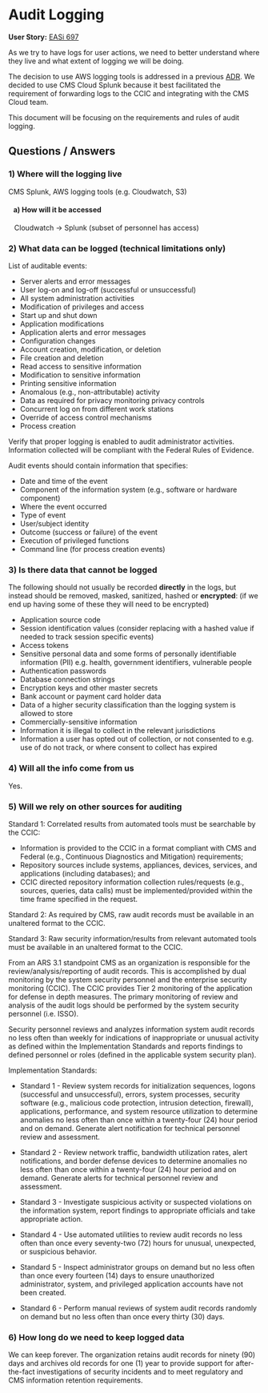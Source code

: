 # Audit Logging

**User Story:** [EASi 697](https://jiraent.cms.gov/browse/EASI-697)

As we try to have logs for user actions, we need to better understand where
they live and what extent of logging we will be doing.

The decision to use AWS logging tools is addressed in a previous
[ADR](https://github.com/cms-enterprise/easi-app/blob/main/docs/adr/0009-logging-platform.md).
We decided to use CMS Cloud Splunk because it best facilitated the requirement
of forwarding logs to the CCIC and integrating with the CMS Cloud team.

This document will be focusing on the requirements and rules of audit logging.

## Questions / Answers

### 1) Where will the logging live

CMS Splunk, AWS logging tools (e.g. Cloudwatch, S3)

#### &nbsp;&nbsp; a) How will it be accessed

&nbsp;&nbsp; Cloudwatch -> Splunk (subset of personnel has access)

### 2) What data can be logged (technical limitations only)

List of auditable events:

* Server alerts and error messages
* User log-on and log-off (successful or unsuccessful)
* All system administration activities
* Modification of privileges and access
* Start up and shut down
* Application modifications
* Application alerts and error messages
* Configuration changes
* Account creation, modification, or deletion
* File creation and deletion
* Read access to sensitive information
* Modification to sensitive information
* Printing sensitive information
* Anomalous (e.g., non-attributable) activity
* Data as required for privacy monitoring privacy controls
* Concurrent log on from different work stations
* Override of access control mechanisms
* Process creation

Verify that proper logging is enabled to audit administrator activities.
Information collected will be compliant with the Federal Rules of Evidence.

Audit events should contain information that specifies:

* Date and time of the event
* Component of the information system (e.g., software or hardware component)
* Where the event occurred
* Type of event
* User/subject identity
* Outcome (success or failure) of the event
* Execution of privileged functions
* Command line (for process creation events)

### 3) Is there data that cannot be logged

The following should not usually be recorded __directly__ in the logs, but instead
should be removed, masked, sanitized, hashed or __encrypted__: (if we end up having
some of these they will need to be encrypted)

* Application source code
* Session identification values (consider replacing with a hashed value if needed
to track session specific events)
* Access tokens
* Sensitive personal data and some forms of personally identifiable information
(PII) e.g. health, government identifiers, vulnerable people
* Authentication passwords
* Database connection strings
* Encryption keys and other master secrets
* Bank account or payment card holder data
* Data of a higher security classification than the logging system is allowed to
store
* Commercially-sensitive information
* Information it is illegal to collect in the relevant jurisdictions
* Information a user has opted out of collection, or not consented to e.g. use
of do not track, or where consent to collect has expired

### 4) Will all the info come from us

Yes.

### 5) Will we rely on other sources for auditing

Standard 1: Correlated results from automated tools must be searchable by the CCIC:

* Information is provided to the CCIC in a format compliant with CMS and Federal
(e.g., Continuous Diagnostics and Mitigation) requirements;
* Repository sources include systems, appliances, devices, services, and applications
(including databases); and
* CCIC directed repository information collection rules/requests (e.g., sources,
queries, data calls) must be implemented/provided within the time frame specified
in the request.

Standard 2: As required by CMS, raw audit records must be available in an unaltered
format to the CCIC.

Standard 3: Raw security information/results from relevant automated tools must be
available in an unaltered format to the CCIC.

From an ARS 3.1 standpoint CMS as an organization is responsible for the review/analysis/reporting
of audit records. This is accomplished by dual monitoring by the system security
personnel and the enterprise security monitoring (CCIC). The CCIC provides
Tier 2 monitoring of the application for defense in depth measures. The primary
monitoring of review and analysis of the audit logs should be performed by the
system security personnel (i.e. ISSO).

Security personnel reviews and analyzes information system audit records no less
often than weekly for indications of inappropriate or unusual activity as defined
within the Implementation Standards and reports findings to defined personnel
or roles (defined in the applicable system security plan).

Implementation Standards:

* Standard 1 - Review system records for initialization sequences, logons
(successful and unsuccessful), errors, system processes, security software
(e.g., malicious code protection, intrusion detection, firewall), applications,
performance, and system resource utilization to determine anomalies no less often
than once within a twenty-four (24) hour period and on demand. Generate alert
notification for technical personnel review and assessment.

* Standard 2 - Review network traffic, bandwidth utilization rates, alert notifications,
and border defense devices to determine anomalies no less often than once within
a twenty-four (24) hour period and on demand. Generate alerts for technical personnel
review and assessment.

* Standard 3 - Investigate suspicious activity or suspected violations on the information
system, report findings to appropriate officials and take appropriate action.

* Standard 4 - Use automated utilities to review audit records no less often than
once every seventy-two (72) hours for unusual, unexpected, or suspicious behavior.

* Standard 5 - Inspect administrator groups on demand but no less often than once
every fourteen (14) days to ensure unauthorized administrator, system, and privileged
application accounts have not been created.

* Standard 6 - Perform manual reviews of system audit records randomly on demand
but no less often than once every thirty (30) days.

### 6) How long do we need to keep logged data

We can keep forever. The organization retains audit records for ninety (90) days
and archives old records for one (1) year to provide support for after-the-fact
investigations of security incidents and to meet regulatory and CMS information
retention requirements.
